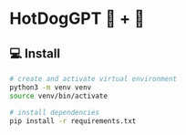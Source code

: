 # HotDogGPT 💬 + 🌭

## 💻 Install

```bash
# create and activate virtual environment
python3 -m venv venv
source venv/bin/activate

# install dependencies
pip install -r requirements.txt
```